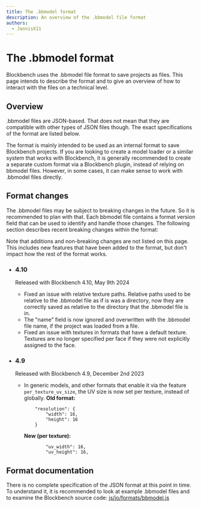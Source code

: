 ```yaml
---
title: The .bbmodel format
description: An overview of the .bbmodel file format
authors:
  - JannisX11
---
```


# The .bbmodel format

Blockbench uses the .bbmodel file format to save projects as files. This page intends to describe the format and to give an overview of how to interact with the files on a technical level.

## Overview

.bbmodel files are JSON-based. That does not mean that they are compatible with other types of JSON files though. The exact specifications of the format are listed below.

The format is mainly intended to be used as an internal format to save Blockbench projects. If you are looking to create a model loader or a similar system that works with Blockbench, it is generally recommended to create a separate custom format via a Blockbench plugin, instead of relying on bbmodel files.
However, in some cases, it can make sense to work with .bbmodel files directly.

## Format changes

The .bbmodel files may be subject to breaking changes in the future. So it is recommended to plan with that. Each bbmodel file contains a format version field that can be used to identify and handle those changes.
The following section describes recent breaking changes within the format:

Note that additions and non-breaking changes are not listed on this page. This includes new features that have been added to the format, but don't impact how the rest of the format works.

* ### 4.10
	Released with Blockbench 4.10, May 9th 2024

	* Fixed an issue with relative texture paths. Relative paths used to be relative to the .bbmodel file as if is was a directory, now they are correctly saved as relative to the directory that the .bbmodel file is in.
	* The "name" field is now ignored and overwritten with the .bbmodel file name, if the project was loaded from a file.
	* Fixed an issue with textures in formats that have a default texture. Textures are no longer specified per face if they were not explicitly assigned to the face.

* ### 4.9
	Released with Blockbench 4.9, December 2nd 2023

	* In generic models, and other formats that enable it via the feature `per_texture_uv_size`, the UV size is now set per texture, instead of globally.
		**Old format:**
		```
			"resolution": {
				"width": 16,
				"height": 16
			}
		```
		**New (per texture):**
		```
				"uv_width": 16,
				"uv_height": 16,
		```

## Format documentation

There is no complete specification of the JSON format at this point in time. To understand it, it is recommended to look at example .bbmodel files and to examine the Blockbench source code: [js/io/formats/bbmodel.js](https://github.com/JannisX11/blockbench/blob/master/js/io/formats/bbmodel.js)

